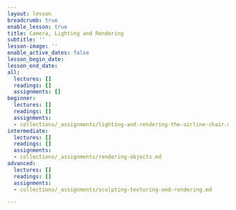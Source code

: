 ```yaml
---
layout: lesson
breadcrumb: true
enable_lesson: true
title: Camera, Lighting and Rendering
subtitle: ''
lesson-image: ''
enable_active_dates: false
lesson_begin_date: 
lesson_end_date: 
all:
  lectures: []
  readings: []
  assignments: []
beginner:
  lectures: []
  readings: []
  assignments:
  - collections/_assignments/lighting-and-rendering-the-airline-chair.md
intermediate:
  lectures: []
  readings: []
  assignments:
  - collections/_assignments/rendering-objects.md
advanced:
  lectures: []
  readings: []
  assignments:
  - collections/_assignments/sculpting-texturing-and-rendering.md

---
```

